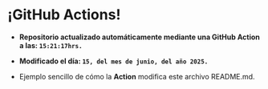 # ¡GitHub Actions!
* **Repositorio actualizado automáticamente mediante una GitHub Action a las: `15:21:17hrs.`**
* **Modificado el día: `15, del mes de junio, del año 2025.`**

* Ejemplo sencillo de cómo la **Action** modifica este archivo README.md.
